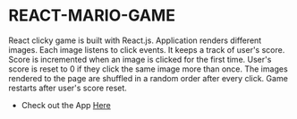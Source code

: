 # REACT-MARIO-GAME 


React clicky game is built with React.js. Application renders different images. Each image listens to click events. It keeps a track of user's score. Score is incremented when an image is clicked for the first time. User's score is reset to 0 if they click the same image more than once. The images rendered to the page are shuffled in a random order after every click. Game restarts after user's score reset. 

* Check out the App [Here](https://secure-savannah-37337.herokuapp.com/) 




